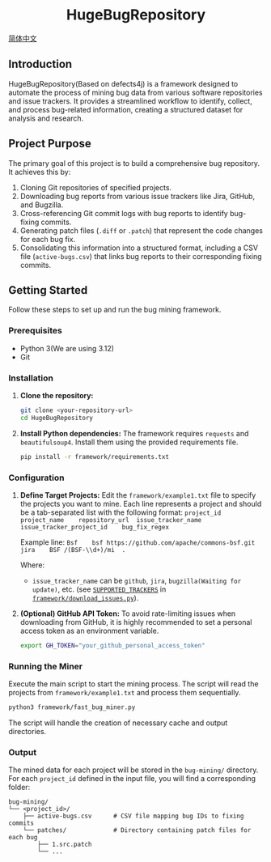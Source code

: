 <div align="center">
  <h1>HugeBugRepository</h1>
</div>

[简体中文](README.zh-CN.md)

## Introduction

HugeBugRepository(Based on defects4j) is a framework designed to automate the process of mining bug data from various software repositories and issue trackers. It provides a streamlined workflow to identify, collect, and process bug-related information, creating a structured dataset for analysis and research.

## Project Purpose

The primary goal of this project is to build a comprehensive bug repository. It achieves this by:

1.  Cloning Git repositories of specified projects.
2.  Downloading bug reports from various issue trackers like Jira, GitHub, and Bugzilla.
3.  Cross-referencing Git commit logs with bug reports to identify bug-fixing commits.
4.  Generating patch files (`.diff` or `.patch`) that represent the code changes for each bug fix.
5.  Consolidating this information into a structured format, including a CSV file (`active-bugs.csv`) that links bug reports to their corresponding fixing commits.

## Getting Started

Follow these steps to set up and run the bug mining framework.

### Prerequisites

*   Python 3(We are using 3.12)
*   Git

### Installation

1.  **Clone the repository:**
    ```sh
    git clone <your-repository-url>
    cd HugeBugRepository
    ```

2.  **Install Python dependencies:**
    The framework requires `requests` and `beautifulsoup4`. Install them using the provided requirements file.
    ```sh
    pip install -r framework/requirements.txt
    ```

### Configuration

1.  **Define Target Projects:**
    Edit the `framework/example1.txt` file to specify the projects you want to mine. Each line represents a project and should be a tab-separated list with the following format:
    `project_id	project_name	repository_url	issue_tracker_name	issue_tracker_project_id	bug_fix_regex`

    Example line:
    `Bsf	bsf	https://github.com/apache/commons-bsf.git	jira	BSF	/(BSF-\\d+)/mi	.`

    Where:
    *   `issue_tracker_name` can be `github`, `jira`, `bugzilla(Waiting for update)`, etc. (see [`SUPPORTED_TRACKERS`](framework/download_issues.py) in [`framework/download_issues.py`](framework/download_issues.py)).

2.  **(Optional) GitHub API Token:**
    To avoid rate-limiting issues when downloading from GitHub, it is highly recommended to set a personal access token as an environment variable.
    ```sh
    export GH_TOKEN="your_github_personal_access_token"
    ```

### Running the Miner

Execute the main script to start the mining process. The script will read the projects from `framework/example1.txt` and process them sequentially.

```sh
python3 framework/fast_bug_miner.py
```

The script will handle the creation of necessary cache and output directories.

### Output

The mined data for each project will be stored in the `bug-mining/` directory. For each `project_id` defined in the input file, you will find a corresponding folder:

```
bug-mining/
└── <project_id>/
    ├── active-bugs.csv      # CSV file mapping bug IDs to fixing commits
    └── patches/             # Directory containing patch files for each bug
        ├── 1.src.patch
        └── ...
```